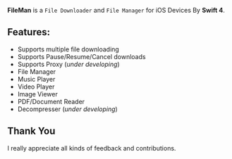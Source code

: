 **FileMan** is a `File Downloader` and `File Manager` for iOS Devices By **Swift 4**.

## Features:

* Supports multiple file downloading
* Supports Pause/Resume/Cancel downloads
* Supports Proxy (_under developing_)
* File Manager
* Music Player
* Video Player
* Image Viewer
* PDF/Document Reader
* Decompresser (_under developing_)

## Thank You

I really appreciate all kinds of feedback and contributions.
